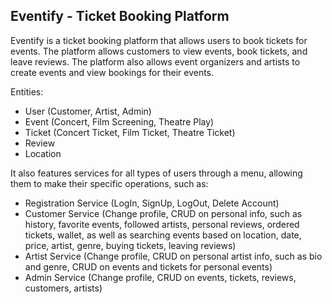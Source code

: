 ## Eventify - Ticket Booking Platform

Eventify is a ticket booking platform that allows users to book tickets for events. The platform allows customers to view events, book tickets, and leave reviews. The platform also allows event organizers and artists to create events and view bookings for their events.

Entities:
- User (Customer, Artist, Admin)
- Event (Concert, Film Screening, Theatre Play)
- Ticket (Concert Ticket, Film Ticket, Theatre Ticket)
- Review
- Location

It also features services for all types of users through a menu, allowing them to make their specific operations, such as:
- Registration Service (LogIn, SignUp, LogOut, Delete Account)
- Customer Service (Change profile, CRUD on personal info, such as history, favorite events, followed artists, personal reviews, ordered tickets, wallet, as well as searching events based on location, date, price, artist, genre, buying tickets, leaving reviews)   
- Artist Service (Change profile, CRUD on personal artist info, such as bio and genre, CRUD on events and tickets for personal events)
- Admin Service (Change profile, CRUD on events, tickets, reviews, customers, artists)